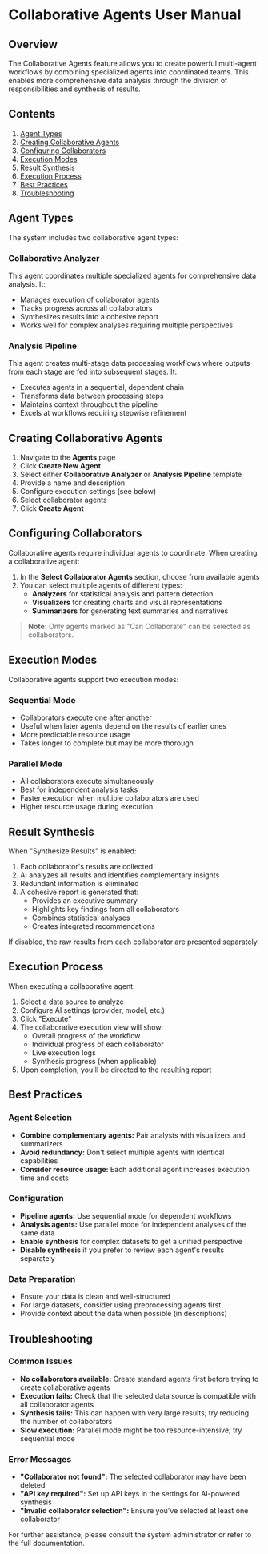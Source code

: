 # Collaborative Agents User Manual

## Overview

The Collaborative Agents feature allows you to create powerful multi-agent workflows by combining specialized agents into coordinated teams. This enables more comprehensive data analysis through the division of responsibilities and synthesis of results.

## Contents

1. [Agent Types](#agent-types)
2. [Creating Collaborative Agents](#creating-collaborative-agents)
3. [Configuring Collaborators](#configuring-collaborators)
4. [Execution Modes](#execution-modes)
5. [Result Synthesis](#result-synthesis)
6. [Execution Process](#execution-process)
7. [Best Practices](#best-practices)
8. [Troubleshooting](#troubleshooting)

## Agent Types

The system includes two collaborative agent types:

### Collaborative Analyzer

This agent coordinates multiple specialized agents for comprehensive data analysis. It:
- Manages execution of collaborator agents
- Tracks progress across all collaborators
- Synthesizes results into a cohesive report
- Works well for complex analyses requiring multiple perspectives

### Analysis Pipeline

This agent creates multi-stage data processing workflows where outputs from each stage are fed into subsequent stages. It:
- Executes agents in a sequential, dependent chain
- Transforms data between processing steps
- Maintains context throughout the pipeline
- Excels at workflows requiring stepwise refinement

## Creating Collaborative Agents

1. Navigate to the **Agents** page
2. Click **Create New Agent**
3. Select either **Collaborative Analyzer** or **Analysis Pipeline** template
4. Provide a name and description
5. Configure execution settings (see below)
6. Select collaborator agents
7. Click **Create Agent**

## Configuring Collaborators

Collaborative agents require individual agents to coordinate. When creating a collaborative agent:

1. In the **Select Collaborator Agents** section, choose from available agents
2. You can select multiple agents of different types:
   - **Analyzers** for statistical analysis and pattern detection
   - **Visualizers** for creating charts and visual representations
   - **Summarizers** for generating text summaries and narratives

> **Note:** Only agents marked as "Can Collaborate" can be selected as collaborators.

## Execution Modes

Collaborative agents support two execution modes:

### Sequential Mode

- Collaborators execute one after another
- Useful when later agents depend on the results of earlier ones
- More predictable resource usage
- Takes longer to complete but may be more thorough

### Parallel Mode

- All collaborators execute simultaneously
- Best for independent analysis tasks
- Faster execution when multiple collaborators are used
- Higher resource usage during execution

## Result Synthesis

When "Synthesize Results" is enabled:

1. Each collaborator's results are collected
2. AI analyzes all results and identifies complementary insights
3. Redundant information is eliminated
4. A cohesive report is generated that:
   - Provides an executive summary
   - Highlights key findings from all collaborators
   - Combines statistical analyses
   - Creates integrated recommendations

If disabled, the raw results from each collaborator are presented separately.

## Execution Process

When executing a collaborative agent:

1. Select a data source to analyze
2. Configure AI settings (provider, model, etc.)
3. Click "Execute"
4. The collaborative execution view will show:
   - Overall progress of the workflow
   - Individual progress of each collaborator
   - Live execution logs
   - Synthesis progress (when applicable)
5. Upon completion, you'll be directed to the resulting report

## Best Practices

### Agent Selection

- **Combine complementary agents:** Pair analysts with visualizers and summarizers
- **Avoid redundancy:** Don't select multiple agents with identical capabilities
- **Consider resource usage:** Each additional agent increases execution time and costs

### Configuration

- **Pipeline agents:** Use sequential mode for dependent workflows
- **Analysis agents:** Use parallel mode for independent analyses of the same data
- **Enable synthesis** for complex datasets to get a unified perspective
- **Disable synthesis** if you prefer to review each agent's results separately

### Data Preparation

- Ensure your data is clean and well-structured
- For large datasets, consider using preprocessing agents first
- Provide context about the data when possible (in descriptions)

## Troubleshooting

### Common Issues

- **No collaborators available:** Create standard agents first before trying to create collaborative agents
- **Execution fails:** Check that the selected data source is compatible with all collaborator agents
- **Synthesis fails:** This can happen with very large results; try reducing the number of collaborators
- **Slow execution:** Parallel mode might be too resource-intensive; try sequential mode

### Error Messages

- **"Collaborator not found":** The selected collaborator may have been deleted
- **"API key required":** Set up API keys in the settings for AI-powered synthesis
- **"Invalid collaborator selection":** Ensure you've selected at least one collaborator

For further assistance, please consult the system administrator or refer to the full documentation.